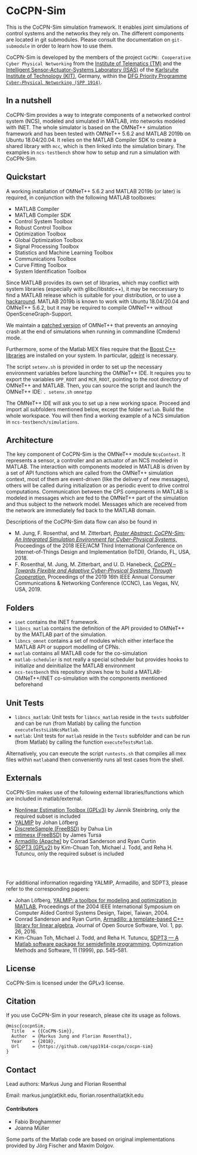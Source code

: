 # CoCPN-Sim
This is the CoCPN-Sim simulation framework. It enables joint simulations of control systems and the networks they rely on.
The different components are located in git submodules.
Please consult the documentation on ``git-submodule`` in order to learn how to use them.

CoCPN-Sim is developed by the members of the project ``CoCPN: Cooperative Cyber Physical Networking`` from the [Institute of Telematics (TM)](http://telematics.tm.kit.edu/english/index.php) and the [Intelligent Sensor-Actuator-Systems Laboratory (ISAS)](https://isas.iar.kit.edu/) of the [Karlsruhe Institute of Technology (KIT)](https://www.kit.edu/english/index.php), Germany, within the [DFG Priority Programme ``Cyber-Physical Networking (SPP 1914)``](http://spp1914.de/home/).

## In a nutshell
CoCPN-Sim provides a way to integrate components of a networked control system (NCS), modeled and simulated in MATLAB, into networks modeled with INET.
The whole simulator is based on the OMNeT++ simulation framework and has been tested with OMNeT++ 5.6.2 and MATLAB 2019b on Ubuntu 18.04/20.04.
It relies on the MATLAB Compiler SDK to create a shared library with ``mcc``, which is then linked into the simulation binary.
The examples in ``ncs-testbench`` show how to setup and run a simulation with CoCPN-Sim.

## Quickstart
A working installation of OMNeT++ 5.6.2 and MATLAB 2019b (or later) is required, in conjunction with the following MATLAB toolboxes:

* MATLAB Compiler
* MATLAB Compiler SDK
* Control System Toolbox
* Robust Control Toolbox
* Optimization Toolbox
* Global Optimization Toolbox
* Signal Processing Toolbox
* Statistics and Machine Learning Toolbox
* Communications Toolbox
* Curve Fitting Toolbox
* System Identification Toolbox

Since MATLAB provides its own set of libraries, which may conflict with system libraries (especially with glibc/libstdc++), it may be neccessary to find a MATLAB release which is suitable for your distribution, or to use a [hackaround](https://wiki.archlinux.org/index.php/matlab#MATLAB_crashes_when_displaying_graphics).
MATLAB 2019b is known to work with Ubuntu 18.04/20.04 and OMNeT++ 5.6.2, but it may be required to compile OMNeT++ without OpenSceneGraph-Support.

We maintain a [patched version](https://github.com/spp1914-cocpn/omnetpp) of OMNeT++ that prevents an annoying crash at the end of simulations when running in commandline (Cmdenv) mode.

Furthermore, some of the Matlab MEX files require that the [Boost C++ libraries](https://www.boost.org/) are installed on your system.
In particular, [odeint](https://www.boost.org/doc/libs/1_77_0/libs/numeric/odeint/doc/html/index.html) is necessary.

The script ``setenv.sh`` is provided in order to set up the necessary environment variables before launching the OMNeT++ IDE.
It requires you to export the variables ``OPP_ROOT`` and ``MCR_ROOT``, pointing to the root directory of OMNeT++ and MATLAB.
Then, you can source the script and launch the OMNeT++ IDE:
``. setenv.sh``
``omnetpp``

The OMNeT++ IDE will ask you to set up a new working space.
Proceed and import all subfolders mentioned below, except the folder ``matlab``.
Build the whole workspace.
You will then find a working example of a NCS simulation in ``ncs-testbench/simulations``.

## Architecture
The key component of CoCPN-Sim is the OMNeT++ module ``NcsContext``.
It represents a sensor, a controller and an actuator of an NCS modeled in MATLAB.
The interaction with components modeled in MATLAB is driven by a set of API functions which are called from the OMNeT++ simulation context, most of them are event-driven (like the delivery of new messages), others will be called during initialization or as periodic event to drive control computations.
Communication between the CPS components in MATLAB is modeled in messages which are fed to the OMNeT++ part of the simulation and thus subject to the network model.
Messages which are received from the network are immediately fed back to the MATLAB domain.

Descriptions of the CoCPN-Sim data flow can also be found in 
* M. Jung, F. Rosenthal, and M. Zitterbart, [*Poster Abstract: CoCPN-Sim: An Integrated Simulation Environment for Cyber-Physical Systems,*](https://doi.org/10.1109/IoTDI.2018.00040) Proceedings of the 2018 IEEE/ACM Third International Conference on Internet-of-Things Design and Implementation (IoTDI), Orlando, FL, USA, 2018.
* F. Rosenthal, M. Jung, M. Zitterbart, and U. D. Hanebeck, [*CoCPN – Towards Flexible and Adaptive Cyber-Physical Systems Through Cooperation,*](https://doi.org/10.1109/CCNC.2019.8651882) Proceedings of the 2019 16th IEEE Annual Consumer Communications & Networking Conference (CCNC),  Las Vegas, NV, USA, 2019.


## Folders
* ``inet`` contains the INET framework.
* ``libncs_matlab`` contains the definition of the API provided to OMNeT++ by the MATLAB part of the simulation.
* ``libncs_omnet`` contains a set of modules which either interface the MATLAB API or support modelling of CPNs.
* ``matlab`` contains all MATLAB code for the co-simulation
* ``matlab-scheduler`` is not really a special scheduler but provides hooks to initialize and deinitialize the MATLAB environment
* ``ncs-testbench`` this repository shows how to build a MATLAB-OMNeT++/INET co-simulation with the components mentioned beforehand

## Unit Tests
* ``libncs_matlab``: Unit tests for ``libncs_matlab`` reside in the ``tests`` subfolder and can be run (from Matlab) by calling the function ``executeTestsLibNcsMatlab``.
* ``matlab``: Unit tests for ``matlab`` reside in the ``Tests`` subfolder and can be run (from Matlab) by calling the function ``executeTestsMatlab``.

Alternatively, you can execute the script ``runtests.sh`` that compiles all mex files within ``matlab``and then conveniently runs all test cases from the shell.

## Externals
CoCPN-Sim makes use of the following external libraries/functions which are included in matlab/external.
* [Nonlinear Estimation Toolbox (GPLv3)](https://nonlinearestimation.bitbucket.io/) by Jannik Steinbring, only the required subset is included
* [YALMIP](https://yalmip.github.io/) by Johan Löfberg
* [DiscreteSample (FreeBSD)](https://de.mathworks.com/matlabcentral/fileexchange/21912-sampling-from-a-discrete-distribution) by Dahua Lin
* [mtimesx (FreeBSD)](https://de.mathworks.com/matlabcentral/fileexchange/25977-mtimesx-fast-matrix-multiply-with-multi-dimensional-support) by James Tursa
* [Armadillo (Apache)](http://arma.sourceforge.net/) by Conrad Sanderson and Ryan Curtin
* [SDPT3 (GPLv2)](https://blog.nus.edu.sg/mattohkc/softwares/sdpt3/) by Kim-Chuan Toh, Michael J. Todd, and Reha H. Tutuncu, only the required subset is included

<br>
<br>

For additional information regarding YALMIP, Armadillo, and SDPT3, please refer to the corresponding papers:
* Johan Löfberg, [YALMIP: a toolbox for modeling and optimization in MATLAB](https://doi.org/10.1109/CACSD.2004.1393890), Proceedings of the 2004 IEEE International Symposium on Computer Aided Control Systems Design, Taipei, Taiwan, 2004.
* Conrad Sanderson and Ryan Curtin, [Armadillo: a template-based C++ library for linear algebra](http://arma.sourceforge.net/armadillo_joss_2016.pdf), Journal of Open Source Software, Vol. 1, pp. 26, 2016.
* Kim-Chuan Toh, Michael J. Todd, and Reha H. Tutuncu, [SDPT3 — A Matlab software package for semidefinite programming](https://doi.org/10.1080/10556789908805762), Optimization Methods and Software, 11 (1999), pp. 545–581.

## License
CoCPN-Sim is licensed under the GPLv3 license.

## Citation
If you use CoCPN-Sim in your research, please cite its usage as follows.
````
@misc{cocpnSim,
  Title   = {{CoCPN-Sim}},
  Author  = {Markus Jung and Florian Rosenthal},
  Year    = {2018},
  Url     = {https://github.com/spp1914-cocpn/cocpn-sim}
}
````
## Contact
 Lead authors: Markus Jung and Florian Rosenthal
 
 Email: markus.jung(at)kit.edu, florian.rosenthal(at)kit.edu

  #### Contributors
  * Fabio Broghammer
  * Joanna Müller

Some parts of the Matlab code are based on original implementations provided by Jörg Fischer and Maxim Dolgov.
